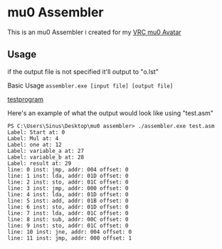 
# mu0 Assembler
This is an mu0 Assembler i created for my [VRC mu0 Avatar](https://github.com/DeltaNeverUsed/VRC-mu0-Avatar)

## Usage

if the output file is not specified it'll output to "o.lst"

Basic Usage 
``assembler.exe [input file] [output file]``

[testprogram](/test.asm)

Here's an example of what the output would look like using "test.asm" 

```
PS C:\Users\Sinus\Desktop\mu0 assembler> ./assembler.exe test.asm
Label: Start at: 0
Label: Mul at: 4
Label: one at: 12
Label: variable_a at: 27      
Label: variable_b at: 28      
Label: result at: 29
line: 0 inst: jmp, addr: 004 offset: 0
line: 1 inst: lda, addr: 01D offset: 0
line: 2 inst: sto, addr: 01C offset: 0
line: 3 inst: jmp, addr: 000 offset: 0
line: 4 inst: lda, addr: 01D offset: 0
line: 5 inst: add, addr: 01B offset: 0
line: 6 inst: sto, addr: 01D offset: 0
line: 7 inst: lda, addr: 01C offset: 0
line: 8 inst: sub, addr: 00C offset: 0
line: 9 inst: sto, addr: 01C offset: 0
line: 10 inst: jne, addr: 004 offset: 0
line: 11 inst: jmp, addr: 000 offset: 1
```